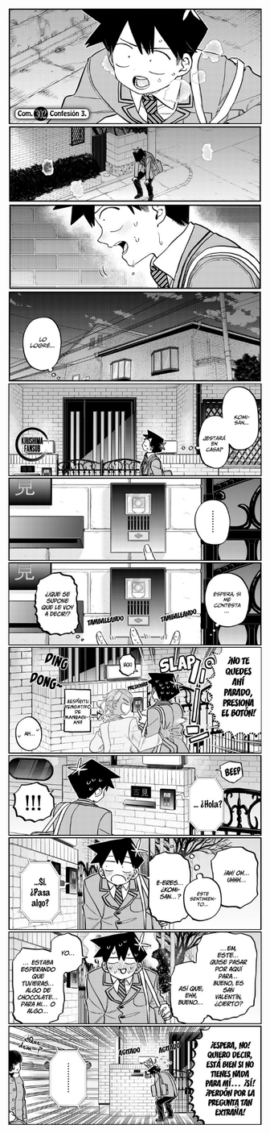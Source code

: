 <!DOCTYPE html>
<html lang="en">
<head>
    <link rel="stylesheet" href="animacion.css">
    <meta charset="UTF-8">
    <meta http-equiv="X-UA-Compatible" content="IE=edge">
    <meta name="viewport" content="width=device-width, initial-scale=1.0">
    <title>Komi-san 2</title>
</head>
<body>
    <div class="panel"><img src="paneles/panel komi//pal1.jpg" alt="1"></div>
    <div class="panel1"><img src="paneles/panel komi//pal2.jpg" alt="2"></div>
    <div class="panel2"><img src="paneles/panel komi//pal3.jpg" alt="3"></div>
    <div class="panel3"><img src="paneles/panel komi//pal4.jpg" alt="4"></div>
    <div class="panel4"><img src="paneles/panel komi/pal5.jpg" alt=""></div>
    <div class="panel5"><img src="paneles/panel komi/pal6.jpg" alt=""></div>
    <div class="panel6"><img src="paneles/panel komi/pal7.jpg" alt=""></div>
    <div class="panel7"><img src="paneles/panel komi/pal8.jpg" alt=""></div>
    <div class="panel8"><img src="paneles/panel komi/pal9.jpg" alt=""></div>
    <div class="panel9"><img src="paneles/panel komi/pal10.jpg" alt=""></div>
    <div class="panel10"><img src="paneles/panel komi/pal11.jpg" alt=""></div>
    <div class="panel11"><img src="paneles/panel komi/pal12.jpg" alt=""></div>
</body>
</html>
